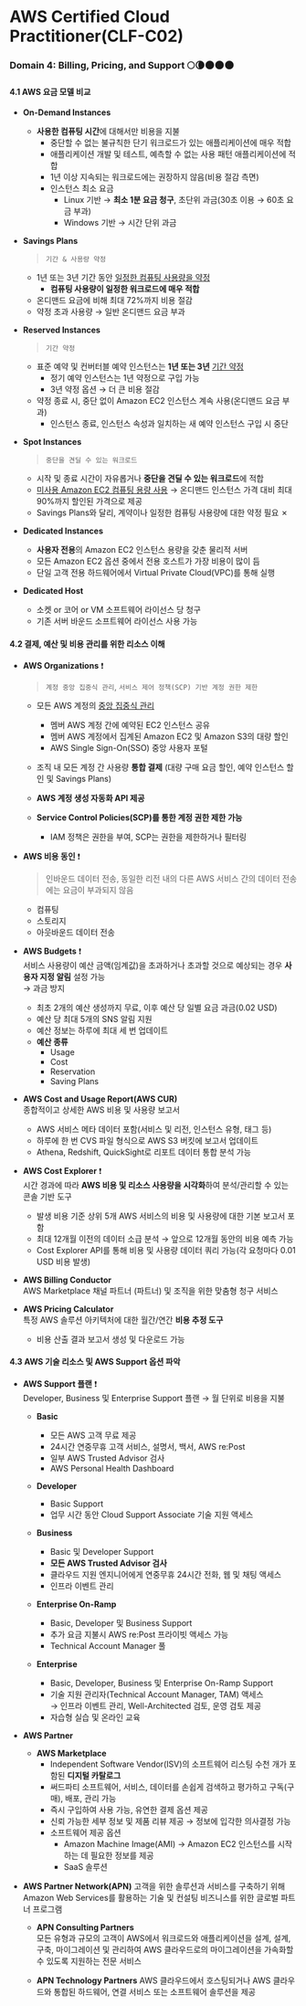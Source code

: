# AWS Certified Cloud Practitioner(CLF-C02) 
### Domain 4: Billing, Pricing, and Support 🌕🌘🌑🌑🌑
#### 4.1 AWS 요금 모델 비교
- **On-Demand Instances** 
    - **사용한 컴퓨팅 시간**에 대해서만 비용을 지불
        - 중단할 수 없는 불규칙한 단기 워크로드가 있는 애플리케이션에 매우 적합
        - 애플리케이션 개발 및 테스트, 예측할 수 없는 사용 패턴 애플리케이션에 적합
        - 1년 이상 지속되는 워크로드에는 권장하지 않음(비용 절감 측면)
        - 인스턴스 최소 요금
            - Linux 기반 → **최소 1분 요금 청구**, 초단위 과금(30초 이용 → 60초 요금 부과)
            - Windows 기반 → 시간 단위 과금 

- **Savings Plans** 
    > `기간 & 사용량 약정`

    - 1년 또는 3년 기간 동안 <u>일정한 컴퓨팅 사용량을 약정</u>
        - **컴퓨팅 사용량이 일정한 워크로드에 매우 적합**
    - 온디맨드 요금에 비해 최대 72%까지 비용 절감
    - 약정 초과 사용량 → 일반 온디맨드 요금 부과

- **Reserved Instances** 
    > `기간 약정`  

    - 표준 예약 및 컨버터블 예약 인스턴스는 **1년 또는 3년** <u>기간 약정</u>
        - 정기 예약 인스턴스는 1년 약정으로 구입 가능
        - 3년 약정 옵션 → 더 큰 비용 절감
    - 약정 종료 시, 중단 없이 Amazon EC2 인스턴스 계속 사용(온디맨드 요금 부과)
        - 인스턴스 종료, 인스턴스 속성과 일치하는 새 예약 인스턴스 구입 시 중단

- **Spot Instances**
    > `중단을 견딜 수 있는 워크로드`

    - 시작 및 종료 시간이 자유롭거나 **중단을 견딜 수 있는 워크로드**에 적합
    - <u>미사용 Amazon EC2 컴퓨팅 용량 사용</u> → 온디맨드 인스턴스 가격 대비 최대 90%까지 할인된 가격으로 제공
    - Savings Plans와 달리, 계약이나 일정한 컴퓨팅 사용량에 대한 약정 필요 ✗

- **Dedicated Instances**
    - **사용자 전용**의 Amazon EC2 인스턴스 용량을 갖춘 물리적 서버
    - 모든 Amazon EC2 옵션 중에서 전용 호스트가 가장 비용이 많이 듬
    - 단일 고객 전용 하드웨어에서 Virtual Private Cloud(VPC)를 통해 실행

- **Dedicated Host**
    - 소켓 or 코어 or VM 소프트웨어 라이선스 당 청구
    - 기존 서버 바운드 소프트웨어 라이선스 사용 가능

#### 4.2 결제, 예산 및 비용 관리를 위한 리소스 이해
- **AWS Organizations** ❗️  
    > `계정 중앙 집중식 관리`, `서비스 제어 정책(SCP) 기반 계정 권한 제한`
    
    - 모든 AWS 계정의 <u>중앙 집중식 관리</u> 
        - 멤버 AWS 계정 간에 예약된 EC2 인스턴스 공유 
        - 멤버 AWS 계정에서 집계된 Amazon EC2 및 Amazon S3의 대량 할인 
        - AWS Single Sign-On(SSO) 중앙 사용자 포털 

    - 조직 내 모든 계정 간 사용량 **통합 결제** (대량 구매 요금 할인, 예약 인스턴스 할인 및 Savings Plans)
    - **AWS 계정 생성 자동화 API 제공**
    - **Service Control Policies(SCP)를 통한 계정 권한 제한 가능**
        - IAM 정책은 권한을 부여, SCP는 권한을 제한하거나 필터링 

- **AWS 비용 동인** ❗️  
    > 인바운드 데이터 전송, 동일한 리전 내의 다른 AWS 서비스 간의 데이터 전송에는 요금이 부과되지 않음  

    - 컴퓨팅
    - 스토리지 
    - 아웃바운드 데이터 전송

- **AWS Budgets** ❗️  
    서비스 사용량이 예산 금액(임계값)을 초과하거나 초과할 것으로 예상되는 경우 **사용자 지정 알림** 설정 가능  
    → 과금 방지 

    - 최초 2개의 예산 생성까지 무료, 이후 예산 당 일별 요금 과금(0.02 USD)
    - 예산 당 최대 5개의 SNS 알림 지원 
    - 예산 정보는 하루에 최대 세 번 업데이트
    - **예산 종류** 
        - Usage
        - Cost
        - Reservation
        - Saving Plans

- **AWS Cost and Usage Report(AWS CUR)**  
    종합적이고 상세한 AWS 비용 및 사용량 보고서
    
    - AWS 서비스 메타 데이터 포함(서비스 및 리전, 인스턴스 유형, 태그 등)
    - 하루에 한 번 CVS 파일 형식으로 AWS S3 버킷에 보고서 업데이트 
    - Athena, Redshift, QuickSight로 리포트 데이터 통합 분석 가능 

- **AWS Cost Explorer** ❗️  
    시간 경과에 따라 **AWS 비용 및 리소스 사용량을 시각화**하여 분석/관리할 수 있는 콘솔 기반 도구

    - 발생 비용 기준 상위 5개 AWS 서비스의 비용 및 사용량에 대한 기본 보고서 포함
    - 최대 12개월 이전의 데이터 소급 분석 → 앞으로 12개월 동안의 비용 예측 가능 
    - Cost Explorer API를 통해 비용 및 사용량 데이터 쿼리 가능(각 요청마다 0.01 USD 비용 발생)

- **AWS Billing Conductor**  
    AWS Marketplace 채널 파트너 (파트너) 및 조직을 위한 맞춤형 청구 서비스

- **AWS Pricing Calculator**  
    특정 AWS 솔루션 아키텍처에 대한 월간/연간 **비용 추정 도구**  
    - 비용 산출 결과 보고서 생성 및 다운로드 가능 

#### 4.3 AWS 기술 리소스 및 AWS Support 옵션 파악
- **AWS Support 플랜** ❗️    
    Developer, Business 및 Enterprise Support 플랜 → 월 단위로 비용을 지불  

    - **Basic** 
        - 모든 AWS 고객 무료 제공
        - 24시간 연중무휴 고객 서비스, 설명서, 백서, AWS re:Post
        - 일부 AWS Trusted Advisor 검사
        - AWS Personal Health Dashboard

    - **Developer**
        - Basic Support
        - 업무 시간 동안 Cloud Support Associate 기술 지원 액세스 

    - **Business**
        - Basic 및 Developer Support
        - **모든 AWS Trusted Advisor 검사**
        - 클라우드 지원 엔지니어에게 연중무휴 24시간 전화, 웹 및 채팅 액세스
        - 인프라 이벤트 관리

    - **Enterprise On-Ramp**
        - Basic, Developer 및 Business Support
        - 추가 요금 지불시 AWS re:Post 프라이빗 액세스 가능 
        - Technical Account Manager 풀  
        
    - **Enterprise**
        - Basic, Developer, Business 및 Enterprise On-Ramp Support
        - 기술 지원 관리자(Technical Account Manager, TAM) 액세스  
            → 인프라 이벤트 관리, Well-Architected 검토, 운영 검토 제공 
        - 자습형 실습 및 온라인 교육 

- **AWS Partner**
    - **AWS Marketplace**      
        - Independent Software Vendor(ISV)의 소프트웨어 리스팅 수천 개가 포함된 **디지털 카탈로그**  
        - 써드파티 소프트웨어, 서비스, 데이터를 손쉽게 검색하고 평가하고 구독(구매), 배포, 관리 가능 
        - 즉시 구입하여 사용 가능, 유연한 결제 옵션 제공
        - 신뢰 가능한 세부 정보 및 제품 리뷰 제공 → 정보에 입각한 의사결정 가능 
        - 소프트웨어 제공 옵션 
            - Amazon Machine Image(AMI) → Amazon EC2 인스턴스를 시작하는 데 필요한 정보를 제공
            - SaaS 솔루션

- **AWS Partner Network(APN)**
    고객을 위한 솔루션과 서비스를 구축하기 위해 Amazon Web Services를 활용하는 기술 및 컨설팅 비즈니스를 위한 글로벌 파트너 프로그램

    - **APN Consulting Partners**  
        모든 유형과 규모의 고객이 AWS에서 워크로드와 애플리케이션을 설계, 설계, 구축, 마이그레이션 및 관리하여 AWS 클라우드로의 마이그레이션을 가속화할 수 있도록 지원하는 전문 서비스
        
    - **APN Technology Partners**
        AWS 클라우드에서 호스팅되거나 AWS 클라우드와 통합된 하드웨어, 연결 서비스 또는 소프트웨어 솔루션을 제공
